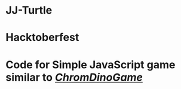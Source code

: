 # JJ-Turtle
# Hacktoberfest

# Code for Simple JavaScript game similar to [_ChromDinoGame_](https://chromedino.com/) 

